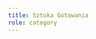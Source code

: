 ```yaml
---
title: Sztuka Gotowania
role: category
---
```


<div>
  <Feed { ...data } feed={ data.website.getCategoryOfTitle('Sztuka Gotowania').pages } />
</div>

